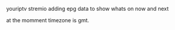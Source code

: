 youriptv stremio adding epg data to show whats on now and next

at the momment timezone is gmt.




